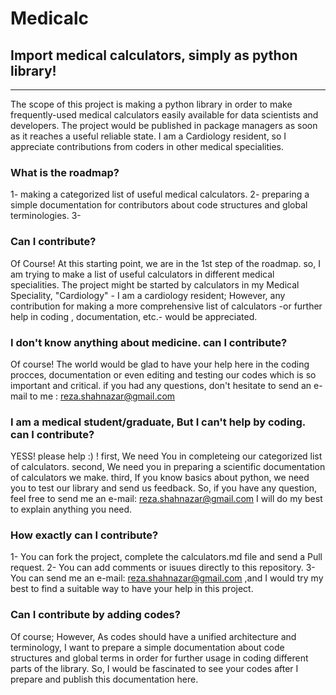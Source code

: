 # Medicalc 
## Import medical calculators, simply as python library!

***

The scope of this project is making a python library in order to make frequently-used medical calculators easily available for data scientists and developers. The project would be published in package managers as soon as it reaches a useful reliable state.
I am a Cardiology resident, so I appreciate contributions from coders in other medical specialities.


### What is the roadmap?
1- making a categorized list of useful medical calculators.
2- preparing a simple documentation for contributors about code structures and global terminologies.
3- 

### Can I contribute?
Of Course!
At this starting point, we are in the 1st step of the roadmap. so, I am trying to make a list of useful calculators in different medical specialities. 
The project might be started by calculators in my Medical Speciality, "Cardiology" - I am a cardiology resident; However, any contribution for making a more comprehensive list of calculators -or further help in coding , documentation, etc.- would be appreciated.

### I don't know anything about medicine. can I contribute?
Of course! The world would be glad to have your help here in the coding procces, documentation or even editing and testing our codes which is so important and critical. if you had any questions, don't hesitate to send an e-mail to me : reza.shahnazar@gmail.com

### I am a medical student/graduate, But I can't help by coding. can I contribute?
YESS! please help :) !
first, We need You in completeing our categorized list of calculators.
second, We need you in preparing a scientific documentation of calculators we make.
third, If you know basics about python, we need you to test our library and send us feedback.
So, if you have any question, feel free to send me an e-mail: reza.shahnazar@gmail.com  I will do my best to explain anything you need.

### How exactly can I contribute?
1- You can fork the project, complete the calculators.md file and send a Pull request.
2- You can add comments or isuues directly to this repository.
3- You can send me an e-mail: reza.shahnazar@gmail.com ,and I would try my best to find a suitable way to have your help in this project.

### Can I contribute by adding codes?
Of course; However, As codes should have a unified architecture and terminology, I want to prepare a simple documentation about code structures and global terms in order for further usage in coding different parts of the library. So, I would be fascinated to see your codes after I prepare and publish this documentation here.
